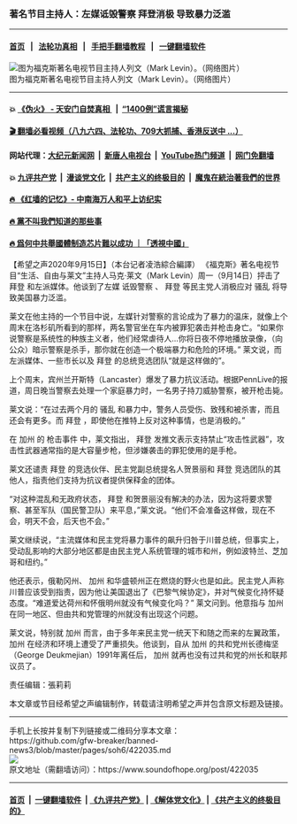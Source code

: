 ### 著名节目主持人：左媒诋毁警察 拜登消极 导致暴力泛滥
------------------------

#### [首页](https://github.com/gfw-breaker/banned-news3/blob/master/README.md) &nbsp;&nbsp;|&nbsp;&nbsp; [法轮功真相](https://github.com/begood0513/basic/blob/master/README.md)  &nbsp;&nbsp;|&nbsp;&nbsp; [手把手翻墙教程](https://github.com/gfw-breaker/guides/wiki)  &nbsp;&nbsp;|&nbsp;&nbsp; [一键翻墙软件](https://github.com/gfw-breaker/nogfw/blob/master/README.md)  



<div><img alt="图为福克斯著名电视节目主持人列文（Mark Levin）。（网络图片）" src="https://img.soundofhope.org/2020-09/9-15-1-1600196181300.jpg"/>
<br/><figcaption class="caption">
 图为福克斯著名电视节目主持人列文（Mark Levin）。（网络图片）
</figcaption></div><hr/>

#### 💥 [《伪火》 - 天安门自焚真相 ](http://158.247.195.190:10000/videos/blog/weihuo.html)&nbsp; |&nbsp; [“1400例”谎言揭秘  ](http://158.247.195.190:10000/videos/blog/jiexi1400.html)

#### [ 🎬  翻墙必看视频（八九六四、法轮功、709大抓捕、香港反送中 ...）](https://github.com/gfw-breaker/links/blob/master/banned.md)

#### 网站代理：[大纪元新闻网](http://158.247.195.190:10080/gb/) &nbsp;|&nbsp; [新唐人电视台](http://158.247.195.190:8808/gb/)  &nbsp;|&nbsp; [YouTube热门频道](http://158.247.195.190/youtube.html) &nbsp;|&nbsp; [网门免翻墙](http://158.247.195.190:11000/show.aspx?name=ogHome)

#### 💥 [九评共产党](http://158.247.195.190:10000/videos/res/jiuping/)&nbsp; |&nbsp; [漫谈党文化](http://158.247.195.190:10000/videos/res/mtdwh/)&nbsp; |&nbsp; [共产主义的终极目的](http://158.247.195.190:10000/videos/res/zjmd/)&nbsp; |&nbsp; [魔鬼在統治著我們的世界](http://158.247.195.190:10000/videos/res/TheSpecter/)  

#### [ 🔥  《红墙的记忆》- 中南海万人和平上访纪实](http://158.247.195.190:10000/videos/news/../legend/index.html)

#### [ 🔥  黨不叫我們知道的那些事](http://158.247.195.190:10000/videos/news/truth02.html)

#### [ 🔥  爲何中共舉國體制造芯片難以成功 ｜「透視中國」](http://158.247.195.190:10000/videos/news/don03.html)

<div><div class="Content__Wrapper sc-1bvya0-0 grZQxZ">
 <p class="meta-top">
  <span class="meta">
   【希望之声2020年9月15日】（本台记者凌浩綜合編譯）
  </span>
  《福克斯》著名电视节目“生活、自由与莱文”主持人马克·莱文（Mark Levin）周一（9月14日）抨击了
  <ok href="/term/3365">
   拜登
  </ok>
  和左派媒体。他谈到了左媒
  <ok href="/term/376036">
   诋毁警察
  </ok>
  、
  <ok href="/term/3365">
   拜登
  </ok>
  等民主党人消极应对
  <ok href="/term/9589">
   骚乱
  </ok>
  将导致美国暴力泛滥。
 </p>
 <p>
  莱文在他主持的一个节目中说，左媒针对警察的言论成为了暴力的温床，就像上个周末在洛杉矶所看到的那样，两名警官坐在车内被罪犯袭击并枪击身亡。“如果你说警察是系统性的种族主义者，他们经常虐待人...你将日夜不停地播放录像，（向公众）暗示警察是杀手，那你就在创造一个极端暴力和危险的环境。” 莱文说，而左派媒体、一些市长以及
  <ok href="/term/3365">
   拜登
  </ok>
  的总统竞选团队“就是这样做的”。
 </p>
 <div class="AD_Embed__Wrap-sc-1xslmin-0 igMuqX module desktop">
  <div>
  </div>
 </div>
 <p>
  上个周末，宾州兰开斯特（Lancaster）爆发了暴力抗议活动。根据PennLive的报道，周日晚当警察去处理一个家庭暴力时，一名男子持刀威胁警察，被开枪击毙。
 </p>
 <p>
  莱文说：“在过去两个月的
  <ok href="/term/9589">
   骚乱
  </ok>
  和暴力中，警务人员受伤、致残和被杀害，而且还会有更多。而
  <ok href="/term/3365">
   拜登
  </ok>
  ，即使他在推特上反对这种事情，也是消极的。”
 </p>
 <p>
  在
  <ok href="/term/1575">
   加州
  </ok>
  的
  <ok href="/term/2697">
   枪击事件
  </ok>
  中，莱文指出，
  <ok href="/term/3365">
   拜登
  </ok>
  发推文表示支持禁止“攻击性武器”，攻击性武器通常指的是大容量步枪，但涉嫌袭击的罪犯使用的是手枪。
 </p>
 <p>
  莱文还谴责
  <ok href="/term/3365">
   拜登
  </ok>
  的竞选伙伴、民主党副总统提名人贺景丽和
  <ok href="/term/3365">
   拜登
  </ok>
  竞选团队的其他人，指责他们支持为抗议者提供保释金的团体。
 </p>
 <p>
  “对这种混乱和无政府状态，
  <ok href="/term/3365">
   拜登
  </ok>
  和贺景丽没有解决的办法，因为这将要求警察、甚至军队（国民警卫队）来平息，”莱文说。“他们不会准备这样做，现在不会，明天不会，后天也不会。”
 </p>
 <p>
  莱文继续说，“主流媒体和民主党将暴力事件的飙升归咎于川普总统，但事实上，受动乱影响的大部分地区都是由民主党人系统管理的城市和州，例如波特兰、芝加哥和纽约。”
 </p>
 <p>
  他还表示，俄勒冈州、
  <ok href="/term/1575">
   加州
  </ok>
  和华盛顿州正在燃烧的野火也是如此。民主党人声称川普应该受到指责，因为他让美国退出了《巴黎气候协定》，并对气候变化持怀疑态度。“难道爱达荷州和怀俄明州就没有气候变化吗？” 莱文问到。他意指与
  <ok href="/term/1575">
   加州
  </ok>
  在同一地区、但由共和党管理的州就没有出现这个问题。
 </p>
 <p>
  莱文说，特别就
  <ok href="/term/1575">
   加州
  </ok>
  而言，由于多年来民主党一统天下和随之而来的左翼政策，
  <ok href="/term/1575">
   加州
  </ok>
  在经济和环境上遭受了严重损失。他谈到，自从
  <ok href="/term/1575">
   加州
  </ok>
  的共和党州长德梅坚（George Deukmejian）1991年离任后，
  <ok href="/term/1575">
   加州
  </ok>
  就再也没有过共和党的州长和联邦议员了。
 </p>
 <p class="meta-btm">
  责任编辑：張莉莉
 </p>
 <p class="meta-btm">
  本文章或节目经希望之声编辑制作，转载请注明希望之声并包含原文标题及链接。
 </p>
</div>
</div>
<hr/>
手机上长按并复制下列链接或二维码分享本文章：<br/>
https://github.com/gfw-breaker/banned-news3/blob/master/pages/soh6/422035.md <br/>
<a href='https://github.com/gfw-breaker/banned-news3/blob/master/pages/soh6/422035.md'><img src='https://github.com/gfw-breaker/banned-news3/blob/master/pages/soh6/422035.md.png'/></a> <br/>
原文地址（需翻墙访问）：https://www.soundofhope.org/post/422035


------------------------
#### [首页](https://github.com/gfw-breaker/banned-news3/blob/master/README.md) &nbsp;|&nbsp; [一键翻墙软件](https://github.com/gfw-breaker/nogfw/blob/master/README.md) &nbsp;| [《九评共产党》](https://github.com/gfw-breaker/9ping.md/blob/master/README.md#九评之一评共产党是什么) | [《解体党文化》](https://github.com/gfw-breaker/jtdwh.md/blob/master/README.md) | [《共产主义的终极目的》](https://github.com/gfw-breaker/gczydzjmd.md/blob/master/README.md)


<img src='http://gfw-breaker.win/banned-news3/pages/soh6/422035.md' width='0px' height='0px'/>